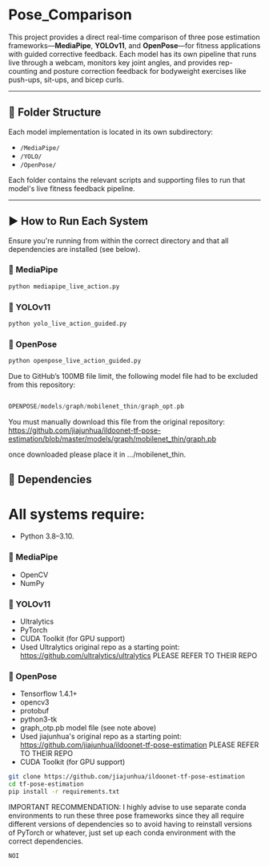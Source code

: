 # Pose_Comparison

This project provides a direct real-time comparison of three pose estimation frameworks—**MediaPipe**, **YOLOv11**, and **OpenPose**—for fitness applications with guided corrective feedback. Each model has its own pipeline that runs live through a webcam, monitors key joint angles, and provides rep-counting and posture correction feedback for bodyweight exercises like push-ups, sit-ups, and bicep curls.

---

## 📁 Folder Structure

Each model implementation is located in its own subdirectory:

- `/MediaPipe/`
- `/YOLO/`
- `/OpenPose/`

Each folder contains the relevant scripts and supporting files to run that model's live fitness feedback pipeline.

---

## ▶️ How to Run Each System

Ensure you're running from within the correct directory and that all dependencies are installed (see below).

### 🔹 MediaPipe
```bash
python mediapipe_live_action.py
```

### 🔹 YOLOv11
```bash
python yolo_live_action_guided.py
```

### 🔹 OpenPose
```bash
python openpose_live_action_guided.py
```

Due to GitHub’s 100MB file limit, the following model file had to be excluded from this repository:

```swift

OPENPOSE/models/graph/mobilenet_thin/graph_opt.pb

```

You must manually download this file from the original repository: https://github.com/jiajunhua/ildoonet-tf-pose-estimation/blob/master/models/graph/mobilenet_thin/graph.pb

once downloaded please place it in .../mobilenet_thin.

## 🧰 Dependencies

# All systems require:
 - Python 3.8–3.10.

### 🔹 MediaPipe
 - OpenCV
 - NumPy
   
### 🔹 YOLOv11
 - Ultralytics
 - PyTorch
 - CUDA Toolkit (for GPU support)
 - Used Ultralytics original repo as a starting point: https://github.com/ultralytics/ultralytics PLEASE REFER TO THEIR REPO

### 🔹 OpenPose
 - Tensorflow 1.4.1+
 - opencv3
 - protobuf
 - python3-tk
 - graph_otp.pb model file (see note above)
 - Used jiajunhua's original repo as a starting point: https://github.com/jiajunhua/ildoonet-tf-pose-estimation PLEASE REFER TO THEIR REPO 
 - CUDA Toolkit (for GPU support)
  ```bash
git clone https://github.com/jiajunhua/ildoonet-tf-pose-estimation
cd tf-pose-estimation
pip install -r requirements.txt
```
IMPORTANT RECOMMENDATION:
I highly advise to use separate conda environments to run these three pose frameworks since they all require different versions of dependencies so to avoid having to reinstall versions of PyTorch or whatever, just set up each conda environment with the correct dependencies. 


```
NOI
